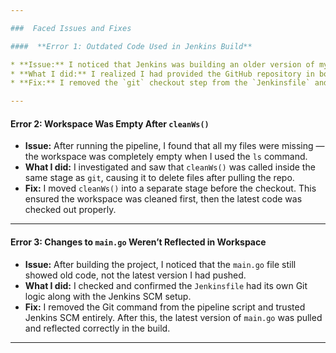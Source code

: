 ```yaml
---

###  Faced Issues and Fixes

####  **Error 1: Outdated Code Used in Jenkins Build**

* **Issue:** I noticed that Jenkins was building an older version of my code, even though I had recently committed updates.
* **What I did:** I realized I had provided the GitHub repository in both the Jenkins SCM configuration and inside the `Jenkinsfile` (`git` command in the Checkout stage).
* **Fix:** I removed the `git` checkout step from the `Jenkinsfile` and allowed Jenkins to handle source code checkout using its SCM configuration only. This ensured Jenkins always pulled the latest commit.

---
```


####  **Error 2: Workspace Was Empty After `cleanWs()`**

* **Issue:** After running the pipeline, I found that all my files were missing — the workspace was completely empty when I used the `ls` command.
* **What I did:** I investigated and saw that `cleanWs()` was called inside the same stage as `git`, causing it to delete files after pulling the repo.
* **Fix:** I moved `cleanWs()` into a separate stage before the checkout. This ensured the workspace was cleaned first, then the latest code was checked out properly.

---

####  **Error 3: Changes to `main.go` Weren’t Reflected in Workspace**

* **Issue:** After building the project, I noticed that the `main.go` file still showed old code, not the latest version I had pushed.
* **What I did:** I checked and confirmed the `Jenkinsfile` had its own Git logic along with the Jenkins SCM setup.
* **Fix:** I removed the Git command from the pipeline script and trusted Jenkins SCM entirely. After this, the latest version of `main.go` was pulled and reflected correctly in the build.

---

